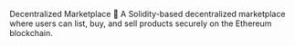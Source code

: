 Decentralized Marketplace 🛒
A Solidity-based decentralized marketplace where users can list, buy, and sell products securely on the Ethereum blockchain.

 

